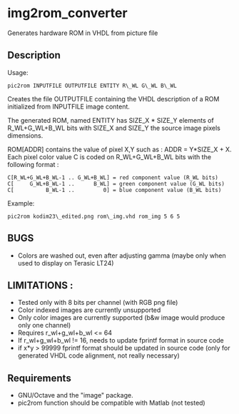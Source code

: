 # img2rom_converter
Generates hardware ROM in VHDL from picture file

## Description

Usage: 

    pic2rom INPUTFILE OUTPUTFILE ENTITY R\_WL G\_WL B\_WL

Creates the file OUTPUTFILE containing the VHDL description of a ROM
initialized from INPUTFILE image content.

The generated ROM, named ENTITY has SIZE\_X * SIZE\_Y elements of
R\_WL+G\_WL+B\_WL bits with SIZE\_X and SIZE\_Y the source image
pixels dimensions.

ROM[ADDR] contains the value of pixel X,Y such as :
ADDR = Y*SIZE_X + X.
Each pixel color value C is coded on R\_WL+G\_WL+B\_WL bits with the
following format :

    C[R_WL+G_WL+B_WL-1 .. G_WL+B_WL] = red component value (R_WL bits)
    C[     G_WL+B_WL-1 ..      B_WL] = green component value (G_WL bits)
    C[          B_WL-1 ..         0] = blue component value (B_WL bits)

Example: 

    pic2rom kodim23\_edited.png rom\_img.vhd rom_img 5 6 5

## BUGS
 * Colors are washed out, even after adjusting gamma
   (maybe only when used to display on Terasic LT24)

## LIMITATIONS :
 * Tested only with 8 bits per channel (with RGB png file)
 * Color indexed images are currently unsupported 
 * Only color images are currently supported (b&w image would produce
   only one channel)
 * Requires r\_wl+g\_wl+b\_wl <= 64
 * If r\_wl+g\_wl+b\_wl != 16, needs to update fprintf format in source code
 * if x*y > 99999 fprintf format should be updated in source code (only for
   generated VHDL code alignment, not really necessary)

## Requirements

 * GNU/Octave and the "image" package.
 * pic2rom function should be compatible with Matlab (not tested)


